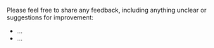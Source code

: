 Please feel free to share any feedback, including anything unclear or suggestions for improvement:
* ...
* ...
